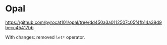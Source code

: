 # Opal

https://github.com/pyrocat101/opal/tree/dd450a3a0112507c05f4fb14a38d9becc45417bb

With changes: removed `let*` operator.

